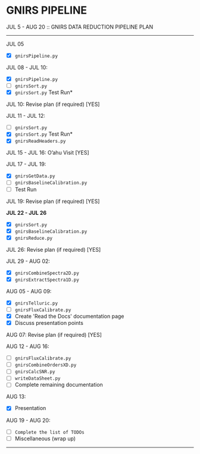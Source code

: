 # GNIRS PIPELINE

JUL 5 - AUG 20  ::  GNIRS DATA REDUCTION PIPELINE PLAN

---

JUL 05
- [x] `gnirsPipeline.py`

JUL 08 - JUL 10:
- [x] `gnirsPipeline.py`
- [ ] `gnirsSort.py`
- [x] `gnirsSort.py` Test Run*

JUL 10: Revise plan (if required)    [YES]

JUL 11 - JUL 12:
- [ ] `gnirsSort.py`
- [x] `gnirsSort.py` Test Run*
- [x] `gnirsReadHeaders.py`
                                    
JUL 15 - JUL 16:  O’ahu Visit    [YES]

JUL 17 - JUL 19:
- [x] `gnirsGetData.py`
- [ ] `gnirsBaselineCalibration.py`
- [ ] Test Run

JUL 19:    Revise plan (if required)    [YES]

**JUL 22 - JUL 26**
- [x] `gnirsSort.py`
- [x] `gnirsBaselineCalibration.py`
- [x] `gnirsReduce.py`

JUL 26:    Revise plan (if required)    [YES]

JUL 29  - AUG 02:
- [x] `gnirsCombineSpectra2D.py`
- [x] `gnirsExtractSpectra1D.py`

AUG 05 - AUG 09:
- [x] `gnirsTelluric.py`
- [ ] `gnirsFluxCalibrate.py`
- [x] Create 'Read the Docs' documentation page
- [x] Discuss presentation points

AUG 07:    Revise plan (if required)    [YES]

AUG 12 - AUG 16:
- [ ] `gnirsFluxCalibrate.py`
- [ ] `gnirsCombineOrdersXD.py`
- [ ] `gnirsCalcSNR.py`
- [ ] `writeDataSheet.py`
- [ ] Complete remaining documentation

AUG 13:
- [x] Presentation

AUG 19 - AUG 20:
- [ ] `Complete the list of TODOs`
- [ ] Miscellaneous (wrap up)

---
